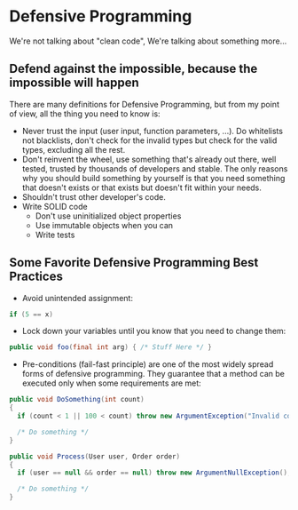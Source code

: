 # Defensive Programming

We're not talking about "clean code", We're talking about something more...

## Defend against the impossible, because the impossible will happen

There are many definitions for Defensive Programming, but from my point of view, all the thing you need to know is:

  * Never trust the input (user input, function parameters, ...). Do whitelists not blacklists, don't check for the invalid types but check for the valid types, excluding all the rest.
  * Don't reinvent the wheel, use something that's already out there, well tested, trusted by thousands of developers and stable. The only reasons why you should build something by yourself is that you need something that doesn't exists or that exists but doesn't fit within your needs.
  * Shouldn't trust other developer's code.
  * Write SOLID code
    * Don't use uninitialized object properties
    * Use immutable objects when you can
    * Write tests

## Some Favorite Defensive Programming Best Practices

  * Avoid unintended assignment:

```cs
if (5 == x)
```

  * Lock down your variables until you know that you need to change them:

```java
public void foo(final int arg) { /* Stuff Here */ }
```

  * Pre-conditions (fail-fast principle) are one of the most widely spread forms of defensive programming. They guarantee that a method can be executed only when some requirements are met:

```cs
public void DoSomething(int count)
{
  if (count < 1 || 100 < count) throw new ArgumentException("Invalid count");

  /* Do something */
}

public void Process(User user, Order order)
{
  if (user == null && order == null) throw new ArgumentNullException();

  /* Do something */
}
```



